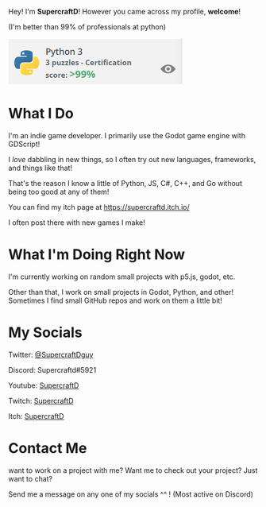 Hey! I'm **SupercraftD**!
However you came across my profile, **welcome**!

(I'm better than 99% of professionals at python)

![im so cool](py3best.png)

# What I Do

I'm an indie game developer. I primarily use the Godot game engine with GDScript!

I *love* dabbling in new things, so I often try out new languages, frameworks, and things like that!

That's the reason I know a little of Python, JS, C#, C++, and Go without being too good at any of them!

You can find my itch page at https://supercraftd.itch.io/

I often post there with new games I make!

# What I'm Doing Right Now

I'm currently working on random small projects with p5.js, godot, etc.

Other than that, I work on small projects in Godot, Python, and other! Sometimes I find small GitHub repos and work on them a little bit!

# My Socials

Twitter: [@SupercraftDguy](https://twitter.com/SupercraftDguy)

Discord: Supercraftd#5921

Youtube: [SupercraftD](https://www.youtube.com/channel/UCCiIb9QVbiDhJorashqjVGw)

Twitch: [SupercraftD](https://www.twitch.tv/supercraftd)

Itch: [SupercraftD](https://supercraftd.itch.io/)

# Contact Me
want to work on a project with me? Want me to check out your project? Just want to chat?

Send me a message on any one of my socials ^^ ! (Most active on Discord)
